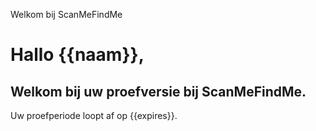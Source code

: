 Welkom bij ScanMeFindMe

<h1>Hallo {{naam}},</h1>
<h2> Welkom bij uw proefversie bij ScanMeFindMe.</h2>
<p> Uw proefperiode loopt af op {{expires}}.</p>